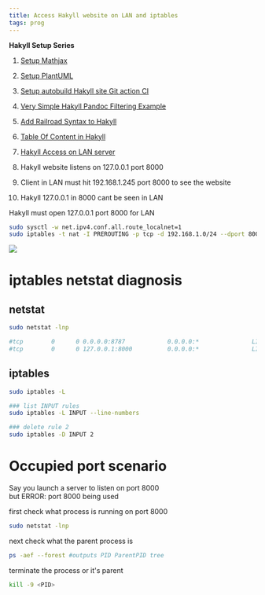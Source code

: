 ```yaml
---
title: Access Hakyll website on LAN and iptables
tags: prog
---
```


**Hakyll Setup Series**  

1. [Setup Mathjax](2021-08-23-HakyllSetupMathjax.html)
2. [Setup PlantUML](2021-08-24-HakyllPlantUML2.html)
3. [Setup autobuild Hakyll site Git action CI](2021-06-28-HakyllGitAction.html)
4. [Very Simple Hakyll Pandoc Filtering Example](2021-08-23-PandocFiltering.html)
5. [Add Railroad Syntax to Hakyll](2021-10-01-RailroadSyntax.html)
6. [Table Of Content in Hakyll](2021-10-01-TableOfContent.html)
7. [Hakyll Access on LAN server](2021-11-07-HakyllAccessOnLAN.html)



1. Hakyll website listens on 127.0.0.1 port 8000  
2. Client in LAN must hit 192.168.1.245 port 8000 to see the website    
3. Hakyll 127.0.0.1 in 8000 cant be seen in LAN  

Hakyll must open 127.0.0.1 port 8000 for LAN   

```bash
sudo sysctl -w net.ipv4.conf.all.route_localnet=1
sudo iptables -t nat -I PREROUTING -p tcp -d 192.168.1.0/24 --dport 8000 -j DNAT --to-destination 127.0.0.1:8000
```



![](https://www.karlrupp.net/en/computer/computer/graphics/nat-chains.gif)


# iptables netstat diagnosis

## netstat

```bash
sudo netstat -lnp

#tcp        0      0 0.0.0.0:8787            0.0.0.0:*               LISTEN      734/rserver 
#tcp        0      0 127.0.0.1:8000          0.0.0.0:*               LISTEN      149480/myblog 
```

## iptables

```bash
sudo iptables -L
```

```bash
### list INPUT rules
sudo iptables -L INPUT --line-numbers

### delete rule 2
sudo iptables -D INPUT 2
```

# Occupied port scenario

Say you launch a server to listen on port 8000  
but ERROR: port 8000 being used  

first check what process is running on port 8000 
```bash
sudo netstat -lnp
```

next check what the parent process is
```bash
ps -aef --forest #outputs PID ParentPID tree
```

terminate the process or it's parent
```bash
kill -9 <PID>
```